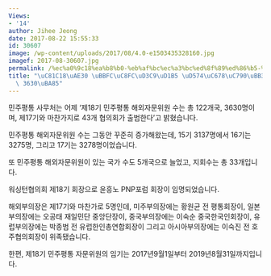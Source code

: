 ```yaml
---
Views:
- '14'
author: Jihee Jeong
date: 2017-08-22 15:55:33
id: 30607
image: /wp-content/uploads/2017/08/4.0-e1503435328160.jpg
imagef: 2017-08-30607.jpg
permalink: /%ec%a0%9c18%ea%b8%b0-%eb%af%bc%ec%a3%bc%ed%8f%89%ed%86%b5-%ed%95%b4%ec%99%b8%ec%9e%90%eb%ac%b8%ec%9c%84%ec%9b%90-3630%eb%aa%85/
title: "\uC81C18\uAE30 \uBBFC\uC8FC\uD3C9\uD1B5 \uD574\uC678\uC790\uBB38\uC704\uC6D0\
  \ 3630\uBA85"
---
```


민주평통 사무처는 어제 ‘제18기 민주평통 해외자문위원 수는 총 122개국, 3630명이며, 제17기와 마찬가지로 43개 협의회가 출범한다’고 밝혔습니다.

민주평통 해외자문위원 수는 그동안 꾸준히 증가해왔는데, 15기 3137명에서 16기는 3275명, 그리고 17기는 3278명이었습니다.

또 민주평통 해외자문위원이 있는 국가 수도 5개국으로 늘었고, 지회수는 총 33개입니다.

워싱턴협의회 제18기 회장으로 윤흥노 PNP포럼 회장이 임명되었습니다.

해외부의장은 제17기와 마찬가로 5명인데, 미주부의장에는 황원균 전 평통회장이, 일본부의장에는 오공태 재일민단 중앙단장이, 중국부의장에는 이숙순 중국한국인회장이, 유럽부의장에는 박종범 전 유럽한인총연합회장이 그리고 아시아부의장에는 이숙진 전 호주협의회장이 위족됐습니다.

한편, 제18기 민주평통 자문위원의 임기는 2017년9월1일부터 2019년8월31일까지입니다.